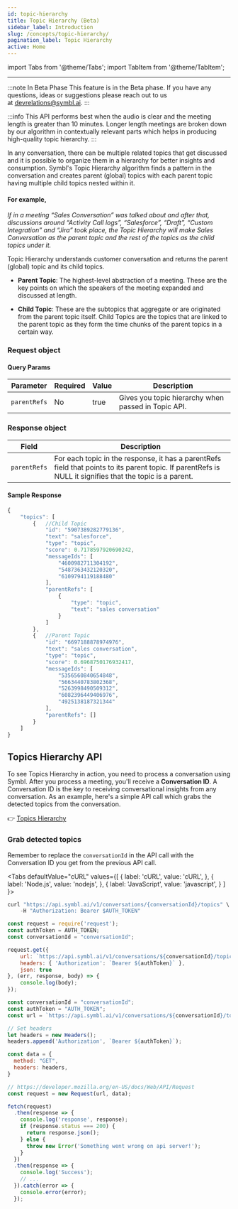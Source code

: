 ```yaml
---
id: topic-hierarchy
title: Topic Hierarchy (Beta)
sidebar_label: Introduction
slug: /concepts/topic-hierarchy/
pagination_label: Topic Hierarchy
active: Home
---
```


import Tabs from '@theme/Tabs';
import TabItem from '@theme/TabItem';

---

:::note In Beta Phase
This feature is in the Beta phase. If you have any questions, ideas or suggestions please reach out to us at devrelations@symbl.ai.
:::

:::info
This API performs best when the audio is clear and the meeting length is greater than 10 minutes.
Longer length meetings are broken down by our algorithm in contextually relevant parts which helps in producing
high-quality topic hierarchy.
:::

In any conversation, there can be multiple related topics that get discussed and it is possible to organize them in a hierarchy for better insights and consumption. Symbl's Topic Hierarchy algorithm finds a pattern in the conversation and creates parent (global) topics with each parent topic having multiple child topics nested within it. 

#### For example,

*If in a meeting “Sales Conversation” was talked about and after that, discussions around “Activity Call logs”, “Salesforce”, “Draft”, “Custom Integration” and “Jira” took place, the Topic Hierarchy will make Sales Conversation as the parent topic and the rest of the topics as the child topics under it.*

Topic Hierarchy understands customer conversation and returns the parent (global) topic and its child topics.

* <strong>Parent Topic</strong>: The highest-level abstraction of a meeting. These are the key points on which the speakers of the meeting expanded and discussed at length.

* <strong>Child Topic</strong>: These are the subtopics that aggregate or are originated from the parent topic itself. Child Topics are the topics that are linked to the parent topic as they form the time chunks of the parent topics in a certain way.


### Request object

#### Query Params
Parameter | Required | Value |Description|
--------- | --------- | ------- | -------
```parentRefs```| No | true | Gives you topic hierarchy when passed in Topic API.

### Response object

|       Field      | Description                                                        |
|------------------|--------------------------------------------------------------------|
| ``parentRefs``   | For each topic in the response, it has a parentRefs field that points to its parent topic. If parentRefs is NULL it signifies that the topic is a parent.                     |


#### Sample Response


```javascript
{
    "topics": [
        {   //Child Topic
            "id": "5907389282779136",
            "text": "salesforce",
            "type": "topic",
            "score": 0.7178597920690242,
            "messageIds": [
                "4600982711304192",
                "5487363432120320",
                "6109794119188480"
            ],
            "parentRefs": [
                {
                    "type": "topic",
                    "text": "sales conversation"
                }
            ]
        },
        {   //Parent Topic
            "id": "6697188878974976",
            "text": "sales conversation",
            "type": "topic",
            "score": 0.6968750176932417,
            "messageIds": [
                "5356560840654848",
                "5663440783802368",
                "5263998490509312",
                "6082396449406976",
                "4925138187321344"
            ],
            "parentRefs": []
        }
    ]
}
```



## Topics Hierarchy API

To see Topics Hierarchy in action, you need to process a conversation using Symbl. After you process a meeting, you'll receive a **Conversation ID**. A Conversation ID is the key to receiving conversational insights from any conversation. As an example, here's a simple API call which grabs the detected topics from the conversation.

👉 [Topics Hierarchy](/docs/conversation-api/get-topics)

### Grab detected topics

Remember to replace the `conversationId` in the API call with the Conversation ID you get from the previous API call.

<Tabs
  defaultValue="cURL"
  values={[
    { label: 'cURL', value: 'cURL', },
    { label: 'Node.js', value: 'nodejs', },
    { label: 'JavaScript', value: 'javascript', }
  ]
}>
<TabItem value="cURL">

```js
curl "https://api.symbl.ai/v1/conversations/{conversationId}/topics" \
    -H "Authorization: Bearer $AUTH_TOKEN"
```

</TabItem>

<TabItem value="nodejs">

```js
const request = require('request');
const authToken = AUTH_TOKEN;
const conversationId = "conversationId";

request.get({
    url: `https://api.symbl.ai/v1/conversations/${conversationId}/topics`,
    headers: { 'Authorization': `Bearer ${authToken}` },
    json: true
}, (err, response, body) => {
    console.log(body);
});
```

</TabItem>
<TabItem value="javascript">

```js
const conversationId = "conversationId";
const authToken = "AUTH_TOKEN";
const url = `https://api.symbl.ai/v1/conversations/${conversationId}/topics`;

// Set headers
let headers = new Headers();
headers.append('Authorization', `Bearer ${authToken}`);

const data = {
  method: "GET",
  headers: headers,
}

// https://developer.mozilla.org/en-US/docs/Web/API/Request
const request = new Request(url, data);

fetch(request)
  .then(response => {
    console.log('response', response);
    if (response.status === 200) {
      return response.json();
    } else {
      throw new Error('Something went wrong on api server!');
    }
  })
  .then(response => {
    console.log('Success');
    // ...
  }).catch(error => {
    console.error(error);
  });
```
</TabItem>
</Tabs>
